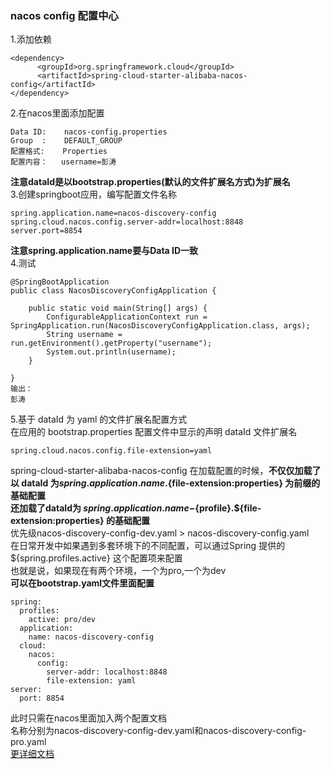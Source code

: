### nacos config 配置中心
1.添加依赖
```
<dependency>
      <groupId>org.springframework.cloud</groupId>
      <artifactId>spring-cloud-starter-alibaba-nacos-config</artifactId>
</dependency>
```
2.在nacos里面添加配置
```
Data ID:    nacos-config.properties
Group  :    DEFAULT_GROUP
配置格式:    Properties
配置内容：   username=彭涛
```
**注意dataId是以bootstrap.properties(默认的文件扩展名方式)为扩展名**<br>
3.创建springboot应用，编写配置文件名称<br>
```
spring.application.name=nacos-discovery-config
spring.cloud.nacos.config.server-addr=localhost:8848
server.port=8854
```
**注意spring.application.name要与Data ID一致**<br>
4.测试
```
@SpringBootApplication
public class NacosDiscoveryConfigApplication {

    public static void main(String[] args) {
        ConfigurableApplicationContext run = SpringApplication.run(NacosDiscoveryConfigApplication.class, args);
        String username = run.getEnvironment().getProperty("username");
        System.out.println(username);
    }

}
输出：
彭涛
```
5.基于 dataId 为 yaml 的文件扩展名配置方式<br>
在应用的 bootstrap.properties 配置文件中显示的声明 dataId 文件扩展名<br>
```
spring.cloud.nacos.config.file-extension=yaml
```
spring-cloud-starter-alibaba-nacos-config 在加载配置的时候，**不仅仅加载了以 dataId 为${spring.application.name}.${file-extension:properties} 为前缀的基础配置**<br>
**还加载了dataId为 ${spring.application.name}-${profile}.${file-extension:properties} 的基础配置**<br>
优先级nacos-discovery-config-dev.yaml > nacos-discovery-config.yaml<br>
在日常开发中如果遇到多套环境下的不同配置，可以通过Spring 提供的 ${spring.profiles.active} 这个配置项来配置<br>
也就是说，如果现在有两个环境，一个为pro,一个为dev<br>
**可以在bootstrap.yaml文件里面配置**
```
spring:
  profiles:
    active: pro/dev
  application:
    name: nacos-discovery-config
  cloud:
    nacos:
      config:
        server-addr: localhost:8848
        file-extension: yaml
server:
  port: 8854
```
此时只需在nacos里面加入两个配置文档<br>
名称分别为nacos-discovery-config-dev.yaml和nacos-discovery-config-pro.yaml<br>
[更详细文档](https://github.com/alibaba/spring-cloud-alibaba/wiki/Nacos-config)




